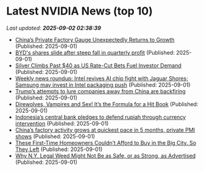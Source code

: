 # Latest NVIDIA News (top 10)
_Last updated: **2025-09-02 02:38:39**_

- [China’s Private Factory Gauge Unexpectedly Returns to Growth](https://biztoc.com/x/a5a57ed0413cd38c) (Published: 2025-09-01)
- [BYD's shares slide after steep fall in quarterly profit](https://biztoc.com/x/0084c795132f55e9) (Published: 2025-09-01)
- [Silver Climbs Past $40 as US Rate-Cut Bets Fuel Investor Demand](https://biztoc.com/x/ed8cc674bbbad06c) (Published: 2025-09-01)
- [Weekly news roundup: Intel revives AI chip fight with Jaguar Shores; Samsung may invest in Intel packaging push](https://www.digitimes.com/news/a20250901VL204/weekly-news-roundup-intel-ai-chip-2nm-packaging-samsung.html) (Published: 2025-09-01)
- [Trump’s attempts to lure companies away from China are backfiring](https://biztoc.com/x/7d0f1878c3a3d2d7) (Published: 2025-09-01)
- [Direwolves, Vampires and Sex! It’s the Formula for a Hit Book](https://biztoc.com/x/661d499c9ba23240) (Published: 2025-09-01)
- [Indonesia’s central bank pledges to defend rupiah through currency intervention](https://biztoc.com/x/265c8231b2926562) (Published: 2025-09-01)
- [China’s factory activity grows at quickest pace in 5 months, private PMI shows](https://biztoc.com/x/0d7344ffb9d194a4) (Published: 2025-09-01)
- [These First-Time Homeowners Couldn’t Afford to Buy in the Big City. So They Left](https://biztoc.com/x/f641055da1e2826a) (Published: 2025-09-01)
- [Why N.Y. Legal Weed Might Not Be as Safe, or as Strong, as Advertised](https://biztoc.com/x/890ec81cd6c4b694) (Published: 2025-09-01)
